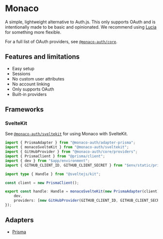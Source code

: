 # Monaco

A simple, lightweight alternative to Auth.js. This only supports OAuth and is intentionally made to be basic and opinionated. We recommend using [Lucia](https://monaco-auth.com) for something more flexible.

For a full list of OAuth providers, see [`@monaco-auth/core`](https://github.com/pilcrowOnPaper/monaco/tree/main/packages/core).

## Features and limitations

- Easy setup
- Sessions
- No custom user attributes
- No account linking
- Only supports OAuth
- Built-in providers

## Frameworks

### SvelteKit

See [`@monaco-auth/sveltekit`](https://github.com/pilcrowOnPaper/monaco/tree/main/packages/sveltekit) for using Monaco with SvelteKit.

```ts
import { PrismaAdapter } from "@monaco-auth/adapter-prisma";
import { monacoSvelteKit } from "@monaco-auth/sveltekit";
import { GitHubProvider } from "@monaco-auth/core/providers";
import { PrismaClient } from "@prisma/client";
import { dev } from "$app/environment";
import { GITHUB_CLIENT_ID, GITHUB_CLIENT_SECRET } from "$env/static/private";

import type { Handle } from "@sveltejs/kit";

const client = new PrismaClient();

export const handle: Handle = monacoSvelteKit(new PrismaAdapter(client), {
	dev,
	providers: [new GitHubProvider(GITHUB_CLIENT_ID, GITHUB_CLIENT_SECRET)]
});
```

## Adapters

- [Prisma](https://github.com/pilcrowOnPaper/monaco/tree/main/packages/adapter-prisma)
